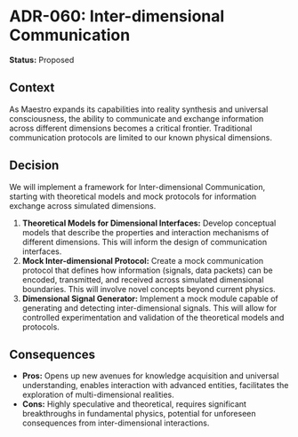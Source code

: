 
# ADR-060: Inter-dimensional Communication

**Status:** Proposed

## Context

As Maestro expands its capabilities into reality synthesis and universal consciousness, the ability to communicate and exchange information across different dimensions becomes a critical frontier. Traditional communication protocols are limited to our known physical dimensions.

## Decision

We will implement a framework for Inter-dimensional Communication, starting with theoretical models and mock protocols for information exchange across simulated dimensions.

1.  **Theoretical Models for Dimensional Interfaces:** Develop conceptual models that describe the properties and interaction mechanisms of different dimensions. This will inform the design of communication interfaces.
2.  **Mock Inter-dimensional Protocol:** Create a mock communication protocol that defines how information (signals, data packets) can be encoded, transmitted, and received across simulated dimensional boundaries. This will involve novel concepts beyond current physics.
3.  **Dimensional Signal Generator:** Implement a mock module capable of generating and detecting inter-dimensional signals. This will allow for controlled experimentation and validation of the theoretical models and protocols.

## Consequences

- **Pros:** Opens up new avenues for knowledge acquisition and universal understanding, enables interaction with advanced entities, facilitates the exploration of multi-dimensional realities.
- **Cons:** Highly speculative and theoretical, requires significant breakthroughs in fundamental physics, potential for unforeseen consequences from inter-dimensional interactions.
